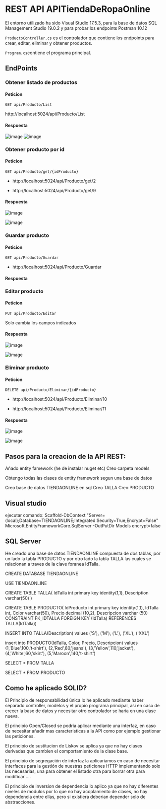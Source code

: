 <h1>REST API APITiendaDeRopaOnline</h1>

El entorno utilizado ha sido Visual Studio 17.5.3, para la base de datos SQL Management Studio 19.0.2 y para probar los endpoints Postman 10.12

`ProductoController.cs` es el controlador que contiene los endpoints para crear, editar, eliminar y obtener productos.

`Program.cs`contiene el programa principal.

## EndPoints

### Obtener listado de productos

#### Peticion

`GET api/Producto/List`

http://localhost:5024/api/Producto/List

#### Respuesta

![image](https://user-images.githubusercontent.com/108033668/231489847-6a55fa2a-ee6b-4c46-940d-dd3c359381dd.png)
![image](https://user-images.githubusercontent.com/108033668/231490286-3d3b870b-f6b5-45a4-ad9f-fd0cef4129fe.png)


### Obtener producto por id

#### Peticion
`GET api/Producto/get/{idProducto}`

- http://localhost:5024/api/Producto/get/2

- http://localhost:5024/api/Producto/get/9

#### Respuesta
![image](https://user-images.githubusercontent.com/108033668/231491207-ecd4a0ed-205d-4505-9ded-ffaa34a77f1b.png)

![image](https://user-images.githubusercontent.com/108033668/231491111-59cc3f0f-7d20-40da-bc73-7cc603a63ad6.png)


### Guardar producto

#### Peticion
`GET api/Producto/Guardar`

- http://localhost:5024/api/Producto/Guardar

#### Respuesta



### Editar producto

#### Peticion
`PUT api/Producto/Editar`

Solo cambia los campos indicados

#### Respuesta
![image](https://user-images.githubusercontent.com/108033668/231593721-e70c14a4-b9bf-4130-9624-2e55d13b50ef.png)

![image](https://user-images.githubusercontent.com/108033668/231593478-aa1dc6d8-5aae-4ed2-8d31-14d23afcd600.png)




### Eliminar producto

#### Peticion
`DELETE api/Producto/Eliminar/{idProducto}`

- http://localhost:5024/api/Producto/Eliminar/10

- http://localhost:5024/api/Producto/Eliminar/11

#### Respuesta
![image](https://user-images.githubusercontent.com/108033668/231594412-675c16a2-6e2c-43ca-9fef-ab5e7080d48e.png)

![image](https://user-images.githubusercontent.com/108033668/231594237-46daf2e2-2592-4a56-9468-7945b1701459.png)




## Pasos para la creacion de la API REST:

Añado entity famework (he de instalar nuget etc)
Creo carpeta models 

Obtengo todas las clases de entity framework segun una base de datos

Creo base de datos TIENDAONLINE en sql
	Creo TALLA
	Creo PRODUCTO


## Visual studio

ejecutar comando: Scaffold-DbContext "Server=(local);Database=TIENDAONLINE;Integrated Security=True;Encrypt=False" Microsoft.EntityFrameworkCore.SqlServer -OutPutDir Models encrypt=false

## SQL Server
He creado una base de datos TIENDAONLINE compuesta de dos tablas, por un lado la tabla PRODUCTO y por otro lado la tabla TALLA las cuales se relacionan a traves de la clave foranea IdTalla.


CREATE DATABASE TIENDAONLINE

USE TIENDAONLINE

CREATE TABLE TALLA(
IdTalla int primary key identity(1,1),
Description varchar(50)
)

CREATE TABLE PRODUCTO(
IdProducto int primary key identity(1,1),
IdTalla int,
Color varchar(50),
Precio decimal (10,2),
Descripcion varchar (50)
CONSTRAINT FK_IDTALLA FOREIGN KEY (IdTalla) REFERENCES TALLA(IdTalla))

INSERT INTO TALLA(Description) values
('S'),
('M'),
('L'),
('XL'),
('XXL')

insert into PRODUCTO(IdTalla, Color, Precio, Descripcion) values
(1,'Blue',100,'t-shirt'),
(2,'Red',80,'jeans'),
(3,'Yellow',110,'jacket'),
(4,'White',60,'skirt'),
(5,'Maroon',140,'t-shirt')

SELECT * FROM TALLA

SELECT * FROM PRODUCTO  


## Como he aplicado SOLID?
El Principio de responsabilidad única lo he aplicado mediante haber separado controller, modelos y el propio programa principal, asi en caso de crecer la base de datos y necesitar otro controlador se haria en una clase nueva.

El principio Open/Closed se podria aplicar mediante una interfaz, en caso de necesitar añadir mas caracteristicas a la API como por ejemplo gestionar las peticiones.

El principio de sustitucion de Liskov se aplica ya que no hay clases derivadas que cambien el comportamiento de la clase base.

El principio de segregación de interfaz la aplicariamos en caso de necesitar interfaces para la gestión de nuestras peticiones HTTP implementando solo las necesarias, una para obtener el listado otra para borrar otra para modificar ....

El principio de inversion de dependencia lo aplico ya que no hay diferentes niveles de modulos por lo que no hay acoplamiento de clases, no hay dependencia entre ellas, pero si existiera deberian depender solo de abstracciones.


